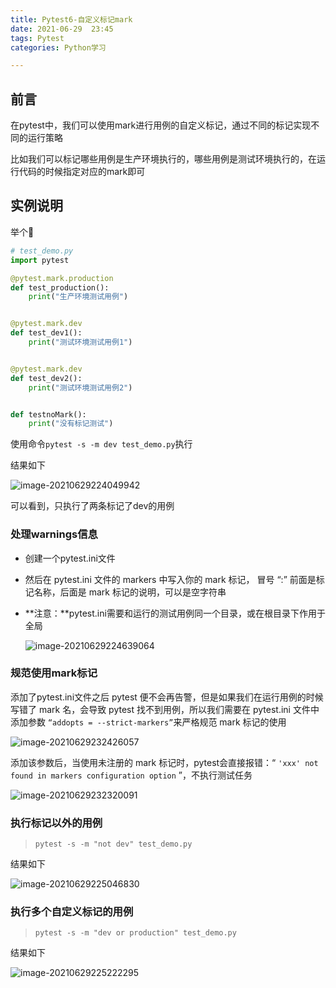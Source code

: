 ```yaml
---
title: Pytest6-自定义标记mark
date: 2021-06-29  23:45
tags: Pytest
categories: Python学习

---
```


## 前言

在pytest中，我们可以使用mark进行用例的自定义标记，通过不同的标记实现不同的运行策略

比如我们可以标记哪些用例是生产环境执行的，哪些用例是测试环境执行的，在运行代码的时候指定对应的mark即可

<!-- more -->

## 实例说明

举个🌰

```python
# test_demo.py
import pytest

@pytest.mark.production
def test_production():
    print("生产环境测试用例")


@pytest.mark.dev
def test_dev1():
    print("测试环境测试用例1")


@pytest.mark.dev
def test_dev2():
    print("测试环境测试用例2")


def testnoMark():
    print("没有标记测试")
```

使用命令`pytest -s -m dev test_demo.py`执行

结果如下

![image-20210629224049942](https://img.rockche.cn//image-20210629224049942.png)

可以看到，只执行了两条标记了dev的用例

### 处理warnings信息

- 创建一个pytest.ini文件

- 然后在 pytest.ini 文件的 markers 中写入你的 mark 标记， 冒号 “:” 前面是标记名称，后面是 mark 标记的说明，可以是空字符串

- **注意：**pytest.ini需要和运行的测试用例同一个目录，或在根目录下作用于全局

  ![image-20210629224639064](https://img.rockche.cn//image-20210629224639064.png)

### 规范使用mark标记

添加了pytest.ini文件之后 pytest 便不会再告警，但是如果我们在运行用例的时候写错了 mark 名，会导致 pytest 找不到用例，所以我们需要在 pytest.ini 文件中添加参数 `“addopts = --strict-markers”`来严格规范 mark 标记的使用

![image-20210629232426057](https://img.rockche.cn//image-20210629232426057.png)

添加该参数后，当使用未注册的 mark 标记时，pytest会直接报错：“ `'xxx' not found in markers configuration option` ”，不执行测试任务

![image-20210629232320091](https://img.rockche.cn//image-20210629232320091.png)

### 执行标记以外的用例

> `pytest -s -m "not dev" test_demo.py`

结果如下

![image-20210629225046830](https://img.rockche.cn//image-20210629225046830.png)

### 执行多个自定义标记的用例

> `pytest -s -m "dev or production" test_demo.py`

结果如下

![image-20210629225222295](https://img.rockche.cn//image-20210629225222295.png)